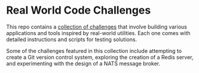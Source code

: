 # Real World Code Challenges

This repo contains a [collection of challenges](https://codingchallenges.fyi/challenges/intro) that involve building various applications and tools inspired by real-world utilities.
Each one comes with detailed instructions and scripts for testing solutions.

Some of the challenges featured in this collection include attempting to create a Git version control system, exploring the creation of a Redis server, and experimenting with the design of a NATS message broker.
